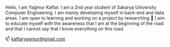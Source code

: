 
Hello, I am Yağmur Kaftar. I am a 2nd year student of Sakarya University Computer Engineering. I am mainly developing myself in back-end and data areas. I am open to learning and working on a project by researching 💬 I aim to educate myself with the awareness that I am at the beginning of the road and that I cannot say that I know everything on this road.

📫 kaftaryagmur@gmail.com



